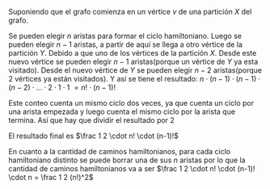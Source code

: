 Suponiendo que el grafo comienza en un vértice $v$ de una partición $X$ del grafo.

Se pueden elegir $n$ aristas para formar el ciclo hamiltoniano.
Luego se pueden elegir $n-1$ aristas, a partir de aquí se llega a otro vértice de la partición $Y$. Debido a que uno de los vértices de la partición $X$.
Desde este nuevo vértice se pueden elegir $n-1$ aristas(porque un vértice de $Y$ ya esta visitado).
Desde el nuevo vértice de $Y$ se pueden elegir $n-2$ aristas(porque $2$ vértices ya están visitados).
Y así se tiene el resultado:
$n\cdot (n-1) \cdot (n-1) \cdot (n-2) \cdot \dots \cdot 2 \cdot 1 \cdot 1$
$=n! \cdot (n-1)!$

Este conteo cuenta un mismo ciclo dos veces, ya que cuenta un ciclo por una arista empezada y luego cuenta el mismo ciclo por la arista que termina. Así que hay que dividir el resultado por $2$

El resultado final es $\frac 1 2 \cdot n! \cdot (n-1)!$ 

En cuanto a la cantidad de caminos hamiltonianos, para cada ciclo hamiltoniano distinto se puede borrar una de sus $n$ aristas por lo que la cantidad de caminos hamiltonianos va a ser $\frac 1 2 \cdot n! \cdot (n-1)! \cdot n = \frac 1 2 (n!)^2$
